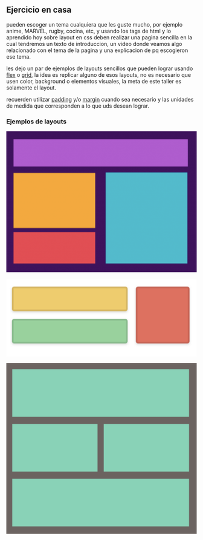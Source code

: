 ## Ejercicio en casa
pueden escoger un tema cualquiera que les guste mucho, por ejemplo anime, MARVEL, rugby, cocina, etc, y usando los tags de html y lo aprendido hoy sobre layout en css deben realizar una pagina sencilla en la cual tendremos un texto de introduccion, un video donde veamos algo relacionado con el tema de la pagina y una explicacion de pq escogieron ese tema.

les dejo un par de ejemplos de layouts sencillos que pueden lograr usando [flex](https://css-tricks.com/snippets/css/a-guide-to-flexbox/) o [grid](https://css-tricks.com/snippets/css/complete-guide-grid/), la idea es replicar alguno de esos layouts, no es necesario que usen color, background o elementos visuales, la meta de este taller es solamente el layout.

recuerden utilizar [padding](https://developer.mozilla.org/en-US/docs/Web/CSS/padding) y/o [margin](https://developer.mozilla.org/en-US/docs/Web/CSS/margin) cuando sea necesario y las unidades de medida que corresponden a lo que uds desean lograr.

### Ejemplos de layouts

![layout 1](./layout1.png)

![layout 2](./layout2.png)

![layout 3](./layout3.png)